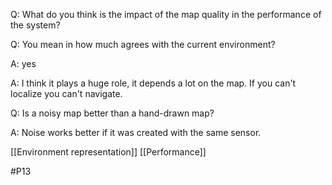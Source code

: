 Q: What do you think is the impact of the map quality in the performance of the system?

Q: You mean in how much agrees with the current environment?

A: yes

A: I think it plays a huge role, it depends a lot on the map. If you can't localize you can't navigate.

Q: Is a noisy map better than a hand-drawn map?

A: Noise works better if it was created with the same sensor.

[[Environment representation]]
[[Performance]]

#P13 